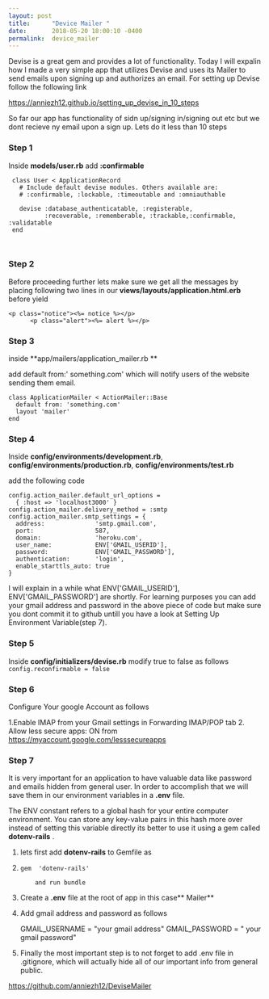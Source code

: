 ```yaml
---
layout: post
title:      "Device Mailer "
date:       2018-05-20 18:00:10 -0400
permalink:  device_mailer
---
```



Devise is a great gem and provides a lot of functionality. Today I will expalin how I made a very simple app that utilizes Devise and uses its Mailer to send emails upon signing up and authorizes an email. For setting up Devise follow the following link

https://anniezh12.github.io/setting_up_devise_in_10_steps

So far our app has functionality of  sidn up/signing in/signing out etc but we dont recieve ny email upon a sign up. Lets do it less than 10 steps

### Step 1
  Inside 
**models/user.rb**  add **:confirmable** 

```
 class User < ApplicationRecord
   # Include default devise modules. Others available are:
   # :confirmable, :lockable, :timeoutable and :omniauthable
  
   devise :database_authenticatable, :registerable,
          :recoverable, :rememberable, :trackable,:confirmable, :validatable
 end
 
 
```

### Step 2
Before proceeding further lets make sure we get all the messages by placing following two lines  in our **views/layouts/application.html.erb** before yield
```
<p class="notice"><%= notice %></p>
      <p class="alert"><%= alert %></p>
```

### Step 3

inside **app/mailers/application_mailer.rb **

add 
default from:' something.com'
which will notify users of the website sending them email.

```
class ApplicationMailer < ActionMailer::Base
  default from: 'something.com'
  layout 'mailer'
end
```

### Step 4

Inside **config/environments/development.rb**, **config/environments/production.rb**,
**config/environments/test.rb**

add the following code

```
config.action_mailer.default_url_options =
  { :host => 'localhost3000' }
config.action_mailer.delivery_method = :smtp
config.action_mailer.smtp_settings = {
  address:              'smtp.gmail.com',
  port:                 587,
  domain:               'heroku.com',
  user_name:            ENV['GMAIL_USERID'],
  password:             ENV['GMAIL_PASSWORD'],
  authentication:       'login',
  enable_starttls_auto: true
}
```

I will explain in a while what ENV['GMAIL_USERID'], ENV['GMAIL_PASSWORD'] are shortly.
For learning purposes you can add your gmail address and password in the above piece of code but make sure you dont commit it to github untill you have a look at Setting Up Environment Variable(step 7).

### Step 5

Inside **config/initializers/devise.rb**  modify true to false as follows
`config.reconfirmable = false`


### Step 6

Configure Your google Account as follows

1.Enable IMAP from your Gmail settings in Forwarding IMAP/POP tab
2. Allow less secure apps: ON from https://myaccount.google.com/lesssecureapps

### Step 7

It is very important for an application to have valuable data like password and emails hidden from general user. In order to accomplish that  we will save them in our environment variables  in a  **.env** file.
 
The ENV constant refers to a global hash for your entire computer environment.
 You can store any key-value pairs in this hash more over instead of setting this variable directly its better to use it using a gem called  **dotenv-rails** .
 
 1. lets first add **dotenv-rails** to Gemfile as 
 2. 
      `gem  'dotenv-rails' `
			
			and run bundle
     
2. Create a **.env** file at the root of app in this case** Mailer**

3. Add gmail address and password as follows

      GMAIL_USERNAME = "your gmail address" 
      GMAIL_PASSWORD = " your gmail password" 

4. Finally the most important step is to not forget to add .env file in .gitignore, which will actually hide all of our important info from  general public. 

https://github.com/anniezh12/DeviseMailer


